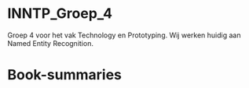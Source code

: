 # INNTP_Groep_4
Groep 4 voor het vak Technology en Prototyping. Wij werken huidig aan Named Entity Recognition.

# Book-summaries
<To be added...>
